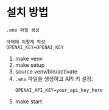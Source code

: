 # 설치 방법

```
.env 파일 생성

아래에 이렇게 작성
OPENAI_KEY=OPENAI_KEY
```

1. make venv
2. make setup
3. source venv/bin/activate
4. `.env` 파일을 생성하고 API 키 설정:
   ```
   OPENAI_API_KEY=your_api_key_here
   ```
5. make start
